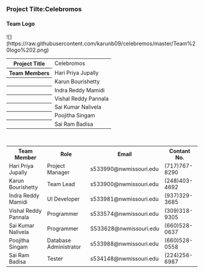 <html>
<head>
<h3>Project Tilte:Celebromos</h3>
<h4>Team Logo</h4>
<p>![](https://raw.githubusercontent.com/karunb09/celebremos/master/Team%20logo%202.png)</p>
<head>
<body>
<table>
<tr>
<th>Project Title</th>
<td>Celebromos</td>
</tr>
<tr>
<th>Team Members</th>
<td>Hari Priya Jupally</td>
</tr>
<tr>
<th></th>
<td>Karun Bourishetty</td>
</tr>
<tr>
<th></th>
<td>Indra Reddy Mamidi</td>
</tr>
<tr>
<th></th>
<td>Vishal Reddy Pannala</td>
</tr>
<tr>
<th></th>
<td>Sai Kumar Nalivela</td>
</tr>
<tr>
<th></th>
<td>Poojitha Singam</td>
</tr>
<tr>
<th></th>
<td>Sai Ram Badisa</td>
</tr>
</table>
<br>
<table>
<tr>
<th>Team Member</th>
<th>Role</th>
<th>Email</th>
<th>Contant No.</th>
</tr>
<tr>
<td>Hari Priya Jupally</td>
<td>Project Manager</td>
<td>s533990@nwmissouri.edu</td>
<td>(717)767-8290</td>
</tr>
<tr>
<td>Karun Bourishetty</td>
<td>Team Lead</td>
<td>s533900@nwmissouri.edu</td>
<td>(248)403-4692</td>
</tr>
<tr>
<td>Indra Reddy Mamidi</td>
<td>UI Developer</td>
<td>s533981@nwmissouri.edu</td>
<td>(937)329-3685</td>
</tr>
<tr>
<td>Vishal Reddy Pannala</td>
<td>Programmer</td>
<td>s533574@nwmissouri.edu</td>
<td>(309)318-9305</td>
</tr>
<tr>
<td>Sai Kumar Nalivela</td>
<td>Programmer</td>
<td>S533628@nwmissouri.edu</td>
<td>(660)528-0637</td>
</tr>
<tr>
<td>Poojitha Singam</td>
<td>Database Administrator</td>
<td>s533988@nwmissouri.edu</td>
<td>(660)528-0558</td>
</tr>
<tr>
<td>Sai Ram Badisa</td>
<td>Tester</td>
<td>s534148@nwmissouri.edu</td>
<td>(224)256-6987</td>
</tr>
</table>
</body>
</html>
